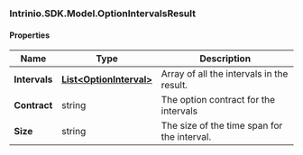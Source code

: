 [//]: # (CLASS:Intrinio.SDK.Model.OptionIntervalsResult)

[//]: # (KIND:object)

### Intrinio.SDK.Model.OptionIntervalsResult
#### Properties

[//]: # (START_DEFINITION)

Name | Type | Description
------------ | ------------- | -------------
**Intervals** | [**List&lt;OptionInterval&gt;**](OptionInterval.md) | Array of all the intervals in the result. &nbsp;
**Contract** | string | The option contract for the intervals &nbsp;
**Size** | string | The size of the time span for the interval. &nbsp;

[//]: # (END_DEFINITION)


[//]: # (CONTAINED_CLASS:Intrinio.SDK.Model.OptionInterval)



